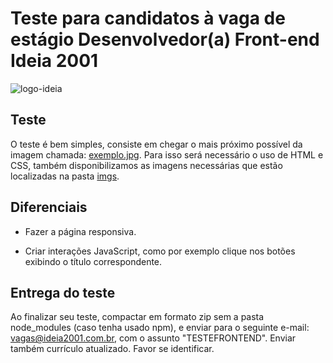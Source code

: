 # Teste para candidatos à vaga de estágio Desenvolvedor(a) Front-end Ideia 2001

![logo-ideia](https://user-images.githubusercontent.com/37415775/145830985-31161218-ce0f-4c05-9787-58e630e6b29b.png)

## Teste

O teste é bem simples, consiste em chegar o mais próximo possível da imagem chamada: [exemplo.jpg](https://raw.githubusercontent.com/ideia2001/teste-estagio-front-end/master/imagem.jpg).
Para isso será necessário o uso de HTML e CSS, também disponibilizamos as imagens necessárias que estão localizadas na pasta [imgs](https://github.com/ideia2001/teste-estagio-front-end/tree/master/imgs).

## Diferenciais

- Fazer a página responsiva.

- Criar interações JavaScript, como por exemplo clique nos botões exibindo o título correspondente.

## Entrega do teste

Ao finalizar seu teste, compactar em formato zip sem a pasta node_modules (caso tenha usado npm), e enviar para o seguinte e-mail: vagas@ideia2001.com.br, com o assunto "TESTEFRONTEND". Enviar também currículo atualizado. Favor se identificar.
